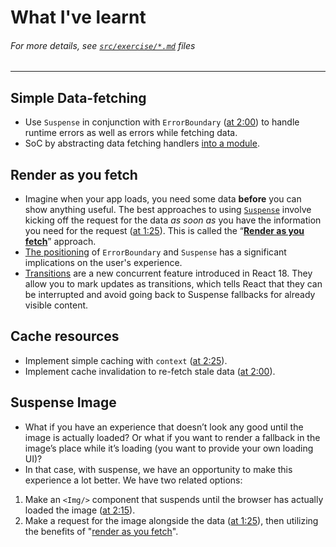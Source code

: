 # What I've learnt
###### *For more details, see [`src/exercise/*.md`](https://github.com/HelpMe-Pls/react-suspense/tree/master/src/exercise) files*
-------------

## Simple Data-fetching
- Use `Suspense` in conjunction with `ErrorBoundary` ([at 2:00](https://epicreact.dev/modules/react-suspense/simple-data-fetching-extra-credit-solution-1)) to handle runtime errors as well as errors while fetching data. 
- SoC by abstracting data fetching handlers [into a module](https://epicreact.dev/modules/react-suspense/simple-data-fetching-extra-credit-solution-3).  


## Render as you fetch
- Imagine when your app loads, you need some data **before** you can show anything useful. The best approaches to using [`Suspense`](https://reactjs.org/docs/react-api.html#reactsuspense) involve kicking off the request for the data *as soon as* you have the information you need for the request ([at 1:25](https://epicreact.dev/modules/react-suspense/suspense-image-extra-credit-solution-2)). This is called the “[**Render as you fetch**](https://github.com/HelpMe-Pls/react-suspense/blob/master/src/examples/fetch-approaches/render-as-you-fetch.js)” approach.
- [The positioning](https://epicreact.dev/modules/react-suspense/render-as-you-fetch-extra-credit-solution-1) of `ErrorBoundary` and `Suspense` has a significant implications on the user's experience.
- [Transitions](https://reactjs.org/blog/2022/03/29/react-v18.html#new-feature-transitions) are a new concurrent feature introduced in React 18. They allow you to mark updates as transitions, which tells React that they can be interrupted and avoid going back to Suspense fallbacks for already visible content.

## Cache resources
- Implement simple caching with `context` ([at 2:25](https://epicreact.dev/modules/react-suspense/cache-resources-extra-credit-solution-2)). 
- Implement cache invalidation to re-fetch stale data ([at 2:00](https://epicreact.dev/modules/react-suspense/cache-resources-extra-credit-solution-3)).

## Suspense Image
- What if you have an experience that doesn’t look any good until the image is actually loaded? Or what if you want to render a fallback in the image’s place while it’s loading (you want to provide your own loading UI)?
- In that case, with suspense, we have an opportunity to make this experience a lot better. We have two related options:
1. Make an `<Img/>` component that suspends until the browser has actually loaded the image ([at 2:15](https://epicreact.dev/modules/react-suspense/suspense-image-solution)).
2. Make a request for the image alongside the data ([at 1:25](https://epicreact.dev/modules/react-suspense/suspense-image-extra-credit-solution-1)), then utilizing the benefits of "[render as you fetch](https://epicreact.dev/modules/react-suspense/suspense-image-extra-credit-solution-2)".



